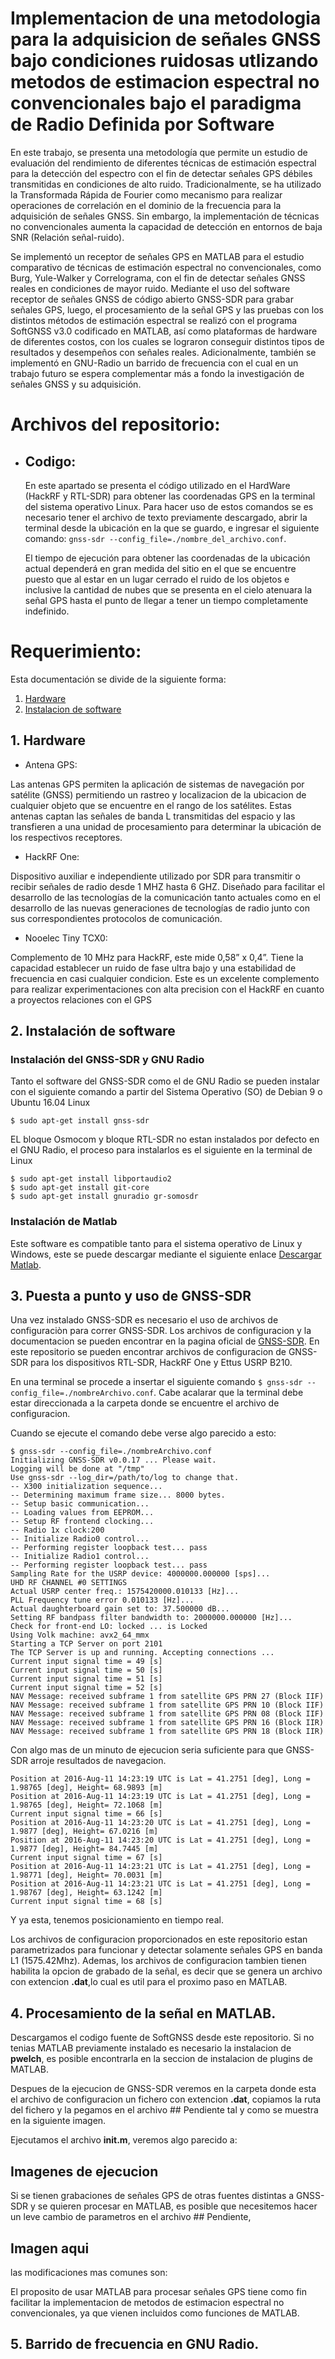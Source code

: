 # Implementacion de una metodologia para la adquisicion de señales GNSS bajo condiciones ruidosas utlizando metodos de estimacion espectral no convencionales bajo el paradigma de Radio Definida por Software

En este trabajo, se presenta una metodología que permite un estudio de evaluación del rendimiento de diferentes técnicas de estimación espectral para la detección del espectro con el fin de detectar señales GPS débiles transmitidas en condiciones de alto ruido. Tradicionalmente, se ha utilizado la Transformada Rápida de Fourier como mecanismo para realizar operaciones de correlación en el dominio de la frecuencia para la adquisición de señales GNSS. Sin embargo, la implementación de técnicas no convencionales aumenta la capacidad de detección en entornos de baja SNR (Relación señal-ruido).

Se implementó un receptor de señales GPS en MATLAB para el estudio comparativo de técnicas de estimación espectral no convencionales, como Burg, Yule-Walker y Correlograma, con el fin de detectar señales GNSS reales en condiciones de mayor ruido. Mediante el uso del software receptor de señales GNSS de código abierto GNSS-SDR para grabar señales GPS, luego, el procesamiento de la señal GPS y las pruebas con los distintos métodos de estimación espectral se realizó con el programa SoftGNSS v3.0 codificado en MATLAB, así como plataformas de hardware de diferentes costos, con los cuales se lograron conseguir distintos tipos de resultados y desempeños con señales reales. Adicionalmente, también se implementó en GNU-Radio un barrido de frecuencia con el cual en un trabajo futuro se espera complementar más a fondo la investigación de señales GNSS y su adquisición.

# Archivos del repositorio:

* ## Codigo:

  En este apartado se presenta el código utilizado en el HardWare (HackRF y RTL-SDR) para obtener las coordenadas GPS en la terminal del sistema operativo Linux. Para hacer uso de estos comandos se es necesario tener el archivo de texto previamente descargado, abrir la terminal desde la ubicación en la que se guardo, e ingresar el siguiente comando: ``` gnss-sdr --config_file=./nombre_del_archivo.conf ```. 
  
  El tiempo de ejecución para obtener las coordenadas de la ubicación actual dependerá en gran medida del sitio en el que se encuentre puesto que al estar en un lugar cerrado el ruido de los objetos e inclusive la cantidad de nubes que se presenta en el cielo atenuara la señal GPS hasta el punto de llegar a tener un tiempo completamente indefinido.

# Requerimiento:

Esta documentación se divide de la siguiente forma:

1. [Hardware](#Hardwareutilizado)
2. [Instalacion de software](#Instalacion)

## 1. Hardware <a name="Hardwareutilizado"></a>

* Antena GPS:

Las antenas GPS permiten la aplicación de sistemas de navegación por satélite (GNSS) permitiendo un rastreo y localizacion de la ubicacion de cualquier objeto que se encuentre en el rango de los satélites. Estas antenas captan las señales de banda L transmitidas del espacio y las transfieren a una unidad de procesamiento para determinar la ubicación de los respectivos receptores.

* HackRF One:

Dispositivo auxiliar e independiente utilizado por SDR para transmitir o recibir señales de radio desde 1 MHZ hasta 6 GHZ. Diseñado para facilitar el desarrollo de las tecnologías de la comunicación tanto actuales como en el desarrollo de las nuevas generaciones de tecnologías de radio junto con sus correspondientes protocolos de comunicación.

* Nooelec Tiny TCX0: 

Complemento de 10 MHz para HackRF, este mide 0,58” x 0,4”. Tiene la capacidad establecer un ruido de fase ultra bajo y una estabilidad de frecuencia en casi cualquier condicion. Este es un excelente complemento para realizar experimentaciones con alta precision con el HackRF en cuanto a proyectos relaciones con el GPS

## 2. Instalación de software <a name="Instalacion"></a>

### Instalación del GNSS-SDR  y  GNU Radio 

Tanto el software del GNSS-SDR como el de GNU Radio se pueden instalar con el siguiente comando a partir del Sistema Operativo (SO) de Debian 9 o Ubuntu 16.04 Linux

``` 
$ sudo apt-get install gnss-sdr 
```

EL bloque Osmocom y bloque RTL-SDR no estan instalados por defecto en el GNU Radio, el proceso para instalarlos es el siguiente en la terminal de Linux

``` 
$ sudo apt-get install libportaudio2
$ sudo apt-get install git-core
$ sudo apt-get install gnuradio gr-somosdr
```

### Instalación de Matlab

Este software es compatible tanto para el sistema operativo de Linux y Windows, este se puede descargar mediante el siguiente enlace [Descargar Matlab](https://login.mathworks.com/embedded-login/landing.html?cid=getmatlab&s_tid=gn_getml).

## 3. Puesta a punto y uso de GNSS-SDR

Una vez instalado GNSS-SDR es necesario el uso de archivos de configuraciòn para correr GNSS-SDR. Los archivos de configuracion y la documentacion se pueden encontrar en la pagina oficial de [GNSS-SDR](https://gnss-sdr.org/docs/overview/). En este repositorio se pueden encontrar archivos de configuracion de GNSS-SDR para los dispositivos RTL-SDR, HackRF One y Ettus USRP B210.

En una terminal se procede a insertar el siguiente comando ```$ gnss-sdr --config_file=./nombreArchivo.conf```. Cabe acalarar que la terminal debe estar direccionada a la carpeta donde se encuentre el archivo de configuracion. 

Cuando se ejecute el comando debe verse algo parecido a esto: 
```
$ gnss-sdr --config_file=./nombreArchivo.conf
Initializing GNSS-SDR v0.0.17 ... Please wait.
Logging will be done at "/tmp"
Use gnss-sdr --log_dir=/path/to/log to change that.
-- X300 initialization sequence...
-- Determining maximum frame size... 8000 bytes.
-- Setup basic communication...
-- Loading values from EEPROM...
-- Setup RF frontend clocking...
-- Radio 1x clock:200
-- Initialize Radio0 control...
-- Performing register loopback test... pass
-- Initialize Radio1 control...
-- Performing register loopback test... pass
Sampling Rate for the USRP device: 4000000.000000 [sps]...
UHD RF CHANNEL #0 SETTINGS
Actual USRP center freq.: 1575420000.010133 [Hz]...
PLL Frequency tune error 0.010133 [Hz]...
Actual daughterboard gain set to: 37.500000 dB...
Setting RF bandpass filter bandwidth to: 2000000.000000 [Hz]...
Check for front-end LO: locked ... is Locked
Using Volk machine: avx2_64_mmx
Starting a TCP Server on port 2101
The TCP Server is up and running. Accepting connections ...
Current input signal time = 49 [s]
Current input signal time = 50 [s]
Current input signal time = 51 [s]
Current input signal time = 52 [s]
NAV Message: received subframe 1 from satellite GPS PRN 27 (Block IIF)
NAV Message: received subframe 1 from satellite GPS PRN 10 (Block IIF)
NAV Message: received subframe 1 from satellite GPS PRN 08 (Block IIF)
NAV Message: received subframe 1 from satellite GPS PRN 16 (Block IIR)
NAV Message: received subframe 1 from satellite GPS PRN 18 (Block IIR)
```

Con algo mas de un minuto de ejecucion seria suficiente para que GNSS-SDR arroje resultados de navegacion.

```
Position at 2016-Aug-11 14:23:19 UTC is Lat = 41.2751 [deg], Long = 1.98765 [deg], Height= 68.9893 [m]
Position at 2016-Aug-11 14:23:19 UTC is Lat = 41.2751 [deg], Long = 1.98765 [deg], Height= 72.1068 [m]
Current input signal time = 66 [s]
Position at 2016-Aug-11 14:23:20 UTC is Lat = 41.2751 [deg], Long = 1.9877 [deg], Height= 67.0216 [m]
Position at 2016-Aug-11 14:23:20 UTC is Lat = 41.2751 [deg], Long = 1.9877 [deg], Height= 84.7445 [m]
Current input signal time = 67 [s]
Position at 2016-Aug-11 14:23:21 UTC is Lat = 41.2751 [deg], Long = 1.98771 [deg], Height= 70.0031 [m]
Position at 2016-Aug-11 14:23:21 UTC is Lat = 41.2751 [deg], Long = 1.98767 [deg], Height= 63.1242 [m]
Current input signal time = 68 [s]
```
Y ya esta, tenemos posicionamiento en tiempo real.

Los archivos de configuracion proporcionados en este repositorio estan parametrizados para funcionar y detectar solamente señales GPS en banda L1 (1575.42Mhz). Ademas, los archivos de configuracion tambien tienen habilita la opcion de grabado de la señal, es decir que se genera un archivo con extencion **.dat**,lo cual es util para el proximo paso en MATLAB.

## 4. Procesamiento de la señal en MATLAB.

Descargamos el codigo fuente de SoftGNSS desde este repositorio. Si no tenias MATLAB previamente instalado es necesario la instalacion de **pwelch**, es posible encontrarla en la seccion de instalacion de plugins de MATLAB.

Despues de la ejecucion de GNSS-SDR veremos en la carpeta donde esta el archivo de configuracion un fichero con extencion **.dat**, copiamos la ruta del fichero y la pegamos en el archivo ## Pendiente tal y como se muestra en la siguiente imagen.

Ejecutamos el archivo **init.m**, veremos algo parecido a:
## Imagenes de ejecucion

Si se tienen grabaciones de señales GPS de otras fuentes distintas a GNSS-SDR y se quieren procesar en MATLAB, es posible que necesitemos hacer un leve cambio de parametros en el archivo ## Pendiente, 
## Imagen aqui
las modificaciones mas comunes son:

El proposito de usar MATLAB para procesar señales GPS tiene como fin facilitar la implementacion de metodos de estimacion espectral no convencionales, ya que vienen incluidos como funciones de MATLAB.

## 5. Barrido de frecuencia en GNU Radio.







 
